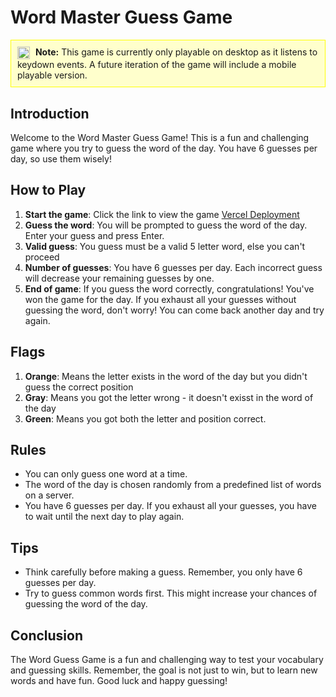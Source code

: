 # Word Master Guess Game

<div style="background-color: #ffffcc; padding: 10px; border: 1px solid yellow; margin-bottom: 10px;">
  <img src="https://raw.githubusercontent.com/icons8/flat-color-icons/master/png/0000/512/warning-512.png" alt="Caution Icon" width="20" height="20" style="vertical-align: middle; margin-right: 5px;">
  <strong>Note:</strong> This game is currently only playable on desktop as it listens to keydown events. A future iteration of the game will include a mobile playable version.
</div>

## Introduction

Welcome to the Word Master Guess Game! This is a fun and challenging game where you try to guess the word of the day. You have 6 guesses per day, so use them wisely!

## How to Play

1. **Start the game**: Click the link to view the game [Vercel Deployment](https://word-masters-guess-game.vercel.app/)
2. **Guess the word**: You will be prompted to guess the word of the day. Enter your guess and press Enter.
3. **Valid guess**: You guess must be a valid 5 letter word, else you can't proceed
3. **Number of guesses**: You have 6 guesses per day. Each incorrect guess will decrease your remaining guesses by one.
4. **End of game**: If you guess the word correctly, congratulations! You've won the game for the day. If you exhaust all your guesses without guessing the word, don't worry! You can come back another day and try again.

## Flags

1. **Orange**: Means the letter exists in the word of the day but you didn't guess the correct position
2. **Gray**: Means you got the letter wrong - it doesn't exisst in the word of the day
3. **Green**: Means you got both the letter and position correct.

## Rules

- You can only guess one word at a time.
- The word of the day is chosen randomly from a predefined list of words on a server.
- You have 6 guesses per day. If you exhaust all your guesses, you have to wait until the next day to play again.

## Tips

- Think carefully before making a guess. Remember, you only have 6 guesses per day.
- Try to guess common words first. This might increase your chances of guessing the word of the day.

## Conclusion

The Word Guess Game is a fun and challenging way to test your vocabulary and guessing skills. Remember, the goal is not just to win, but to learn new words and have fun. Good luck and happy guessing!